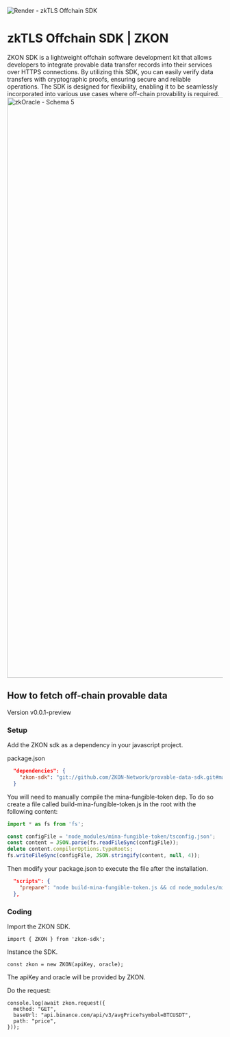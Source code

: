 ![Render - zkTLS Offchain SDK](https://github.com/user-attachments/assets/9be5c07f-d0df-45af-a814-4850f8f642b7)


# zkTLS Offchain SDK | ZKON
ZKON SDK is a lightweight offchain software development kit that allows developers to integrate provable data transfer records into their services over HTTPS connections. By utilizing this SDK, you can easily verify data transfers with cryptographic proofs, ensuring secure and reliable operations. The SDK is designed for flexibility, enabling it to be seamlessly incorporated into various use cases where off-chain provability is required.
<img width="1352" alt="zkOracle - Schema 5" src="https://github.com/user-attachments/assets/4ec66d08-7826-4a56-b047-65270d3bb17e">

## How to fetch off-chain provable data

Version v0.0.1-preview

### Setup


Add the ZKON sdk as a dependency in your javascript project. 


package.json

```json
  "dependencies": {
    "zkon-sdk": "git://github.com/ZKON-Network/provable-data-sdk.git#main"
  }
```


You will need to manually compile the mina-fungible-token dep. To do so create a file called build-mina-fungible-token.js in the root with the following content:

```js
import * as fs from 'fs';

const configFile = 'node_modules/mina-fungible-token/tsconfig.json';
const content = JSON.parse(fs.readFileSync(configFile));
delete content.compilerOptions.typeRoots;
fs.writeFileSync(configFile, JSON.stringify(content, null, 4));
```


Then modify your package.json to execute the file after the installation.

```json
  "scripts": {
    "prepare": "node build-mina-fungible-token.js && cd node_modules/mina-fungible-token && npm run build"
  },
```

### Coding

Import the ZKON SDK.

```tsx
import { ZKON } from 'zkon-sdk';
```

Instance the SDK.

```tsx
const zkon = new ZKON(apiKey, oracle);
```

The apiKey and oracle will be provided by ZKON.

Do the request:

```tsx
console.log(await zkon.request({
  method: "GET",
  baseUrl: "api.binance.com/api/v3/avgPrice?symbol=BTCUSDT",
  path: "price",
}));
```
